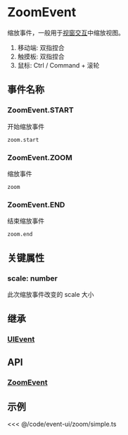 # ZoomEvent

缩放事件，一般用于[视窗交互](/guide/app/window.md)中缩放视图。

1. 移动端: 双指捏合
2. 触摸板: 双指捏合
3. 鼠标: Ctrl / Command + 滚轮

## 事件名称

### ZoomEvent.START

开始缩放事件

`zoom.start`

### ZoomEvent.ZOOM

缩放事件

`zoom`

### ZoomEvent.END

结束缩放事件

`zoom.end`

## 关键属性

### scale: number

此次缩放事件改变的 scale 大小

## 继承

### [UIEvent](./UIEvent)

## API

### [ZoomEvent](/api/classes/ZoomEvent.md)

## 示例

<<< @/code/event-ui/zoom/simple.ts
